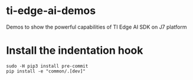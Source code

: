 # ti-edge-ai-demos
Demos to show the powerful capabilities of TI Edge AI SDK on J7 platform

# Install the indentation hook

```console
sudo -H pip3 install pre-commit
pip install -e "common/.[dev]"
```

